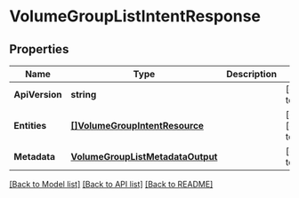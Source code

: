 # VolumeGroupListIntentResponse

## Properties
Name | Type | Description | Notes
------------ | ------------- | ------------- | -------------
**ApiVersion** | **string** |  | [default to null]
**Entities** | [**[]VolumeGroupIntentResource**](volume_group_intent_resource.md) |  | [optional] [default to null]
**Metadata** | [**VolumeGroupListMetadataOutput**](volume_group_list_metadata_output.md) |  | [default to null]

[[Back to Model list]](../README.md#documentation-for-models) [[Back to API list]](../README.md#documentation-for-api-endpoints) [[Back to README]](../README.md)
